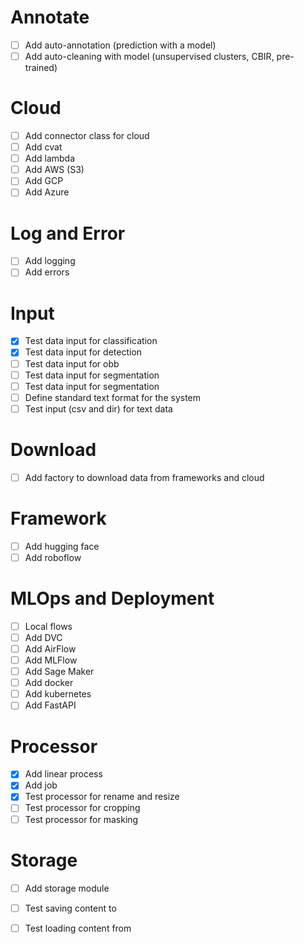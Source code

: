 # Annotate
- [ ] Add auto-annotation (prediction with a model)
- [ ] Add auto-cleaning with model (unsupervised clusters, CBIR, pre-trained)

# Cloud
- [ ] Add connector class for cloud
- [ ] Add cvat
- [ ] Add lambda
- [ ] Add AWS (S3)
- [ ] Add GCP
- [ ] Add Azure

# Log and Error
- [ ] Add logging
- [ ] Add errors

# Input
- [x] Test data input for classification
- [x] Test data input for detection
- [ ] Test data input for obb
- [ ] Test data input for segmentation
- [ ] Test data input for segmentation
- [ ] Define standard text format for the system 
- [ ] Test input (csv and dir) for text data

# Download
- [ ] Add factory to download data from frameworks and cloud

# Framework
- [ ] Add hugging face
- [ ] Add roboflow

# MLOps and Deployment
- [ ] Local flows
- [ ] Add DVC
- [ ] Add AirFlow
- [ ] Add MLFlow
- [ ] Add Sage Maker
- [ ] Add docker
- [ ] Add kubernetes
- [ ] Add FastAPI

# Processor
- [x] Add linear process
- [x] Add job
- [x] Test processor for rename and resize
- [ ] Test processor for cropping
- [ ] Test processor for masking

# Storage
- [ ] Add storage module 
- [ ] Test saving content to
- [ ] Test loading content from

